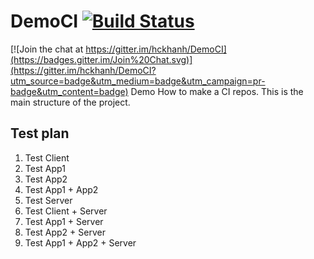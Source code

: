 # DemoCI [![Build Status](https://travis-ci.org/hckhanh/DemoCI.svg?branch=master)](https://travis-ci.org/hckhanh/DemoCI)

[![Join the chat at https://gitter.im/hckhanh/DemoCI](https://badges.gitter.im/Join%20Chat.svg)](https://gitter.im/hckhanh/DemoCI?utm_source=badge&utm_medium=badge&utm_campaign=pr-badge&utm_content=badge)
Demo How to make a CI repos. This is the main structure of the project.

## Test plan

1. Test Client
  1. Test App1
  2. Test App2
  3. Test App1 + App2
2. Test Server
3. Test Client + Server
  1. Test App1 + Server
  2. Test App2 + Server
  3. Test App1 + App2 + Server